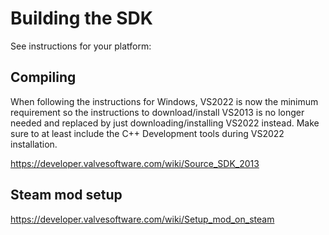 # Building the SDK

See instructions for your platform:

## Compiling
When following the instructions for Windows, VS2022 is now the minimum requirement so the instructions to
download/install VS2013 is no longer needed and replaced by just downloading/installing VS2022 instead. Make sure
to at least include the C++ Development tools during VS2022 installation.

https://developer.valvesoftware.com/wiki/Source_SDK_2013

## Steam mod setup
https://developer.valvesoftware.com/wiki/Setup_mod_on_steam
